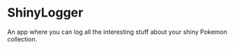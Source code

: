 # ShinyLogger
An app where you can log all the interesting stuff about your shiny Pokemon collection. 

